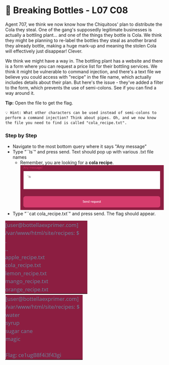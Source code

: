 # 🍾 Breaking Bottles - L07 C08

Agent 707, we think we now know how the Chiquitoos' plan to distribute the Cola they steal. One of the gang's supposedly legitimate businesses is actually a bottling plant... and one of the things they bottle is Cola. We think they might be planning to re-label the bottles they steal as another brand they already bottle, making a huge mark-up and meaning the stolen Cola will effectively just disappear! Clever.

We think we might have a way in. The bottling plant has a website and there is a form where you can request a price list for their bottling services. We think it might be vulnerable to command injection, and there's a text file we believe you could access with "recipe" in the file name, which actually includes details about their plan. But here's the issue - they've added a filter to the form, which prevents the use of semi-colons. See if you can find a way around it.

**Tip:** Open the file to get the flag.

```
💡 Hint: What other characters can be used instead of semi-colons to perform a command injection? Think about pipes. Oh, and we now know the file you need to find is called "cola_recipe.txt".
```

### Step by Step

- Navigate to the most bottom query where it says "Any message"
- Type "``ls`" and press send. Text should pop up with various .txt file names
    - Remember, you are looking for a **cola recipe**.
    ![sending message](/assets/breakingbottles1.png)
- Type "``cat cola_recipe.txt`" and press send. The flag should appear.

![sending message](/assets/breakingbottles2.png) ![sending message](/assets/breakingbottles3.png)
